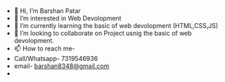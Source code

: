 - 👋 Hi, I’m Barshan Patar
- 👀 I’m interested in Web Devolopment
- 🌱 I’m currently learning the basic of web devolopment (HTML,CSS,JS)
- 💞️ I’m looking to collaborate on Project usnig the basic of web devolopment.
- 📫 How to reach me-
- Call/Whatsapp- 7319546936
- email- barshan8348@gmail.com
- 

<!---
Barshan Patar is a ✨ special ✨ repository because its `README.md` (this file) appears on your GitHub profile.
You can click the Preview link to take a look at your changes.
--->
